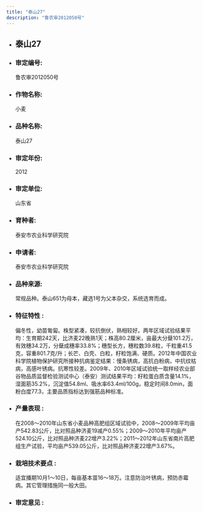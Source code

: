 ```yaml
---
title: "泰山27"
description: "鲁农审2012050号"
---
```

* ## 泰山27
* ###  审定编号:  
   鲁农审2012050号

*  ### 作物名称:  
   小麦

*   ###  品种名称: 
    泰山27

*   ### 审定年份: 
    2012

*   ### 审定单位:  
    山东省

*   ### 育种者:  
    泰安市农业科学研究院

*   ### 申请者:  
    泰安市农业科学研究院

*   ### 品种来源:  
    常规品种。泰山651为母本，藏选1号为父本杂交，系统选育而成。

*   ### 特征特性 : 
    偏冬性，幼苗匍匐。株型紧凑，较抗倒伏，熟相较好。两年区域试验结果平均：生育期242天，比济麦22晚熟1天；株高80.2厘米，亩最大分蘖101.2万，有效穗34.2万，分蘖成穗率33.8%；穗型长方，穗粒数39.8粒，千粒重41.5克，容重801.7克/升；长芒、白壳、白粒，籽粒饱满、硬质。2012年中国农业科学院植物保护研究所接种抗病鉴定结果：慢条锈病，高抗白粉病，中抗纹枯病，高感叶锈病。抗寒性较差。2009年、2010年区域试验统一取样经农业部谷物品质监督检验测试中心（泰安）测试结果平均：籽粒蛋白质含量14.1%，湿面筋35.2%，沉淀值54.8ml、吸水率63.4ml/100g，稳定时间8.0min，面粉白度77.3，主要品质指标达到强筋品种标准。

*   ### 产量表现 : 
    在2008～2010年山东省小麦品种高肥组区域试验中，2008～2009年平均亩产542.83公斤，比对照品种济麦19减产0.55%；2009～2010年平均亩产524.10公斤，比对照品种济麦22增产3.22%；2011～2012年山东省南片高肥组生产试验，平均亩产539.05公斤，比对照品种济麦22增产3.67%。

*   ### 栽培技术要点 : 
    适宜播期10月1～10日，每亩基本苗16～18万。注意防治叶锈病，预防赤霉病。其它管理措施同一般大田。

*   ### 审定意见 : 
    
